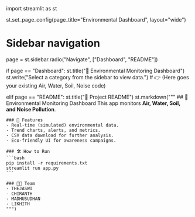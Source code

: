 
import streamlit as st

st.set_page_config(page_title="Environmental Dashboard", layout="wide")

# Sidebar navigation
page = st.sidebar.radio("Navigate", ["Dashboard", "README"])

if page == "Dashboard":
    st.title("🌱 Environmental Monitoring Dashboard")
    st.write("Select a category from the sidebar to view data.")
    # 👉 (Here goes your existing Air, Water, Soil, Noise code)

elif page == "README":
    st.title("📖 Project README")
    st.markdown("""
    ## 🌱 Environmental Monitoring Dashboard
    This app monitors **Air, Water, Soil, and Noise Pollution**.

    ### 🚀 Features
    - Real-time (simulated) environmental data.
    - Trend charts, alerts, and metrics.
    - CSV data download for further analysis.
    - Eco-friendly UI for awareness campaigns.

    ### 🛠️ How to Run
    ```bash
    pip install -r requirements.txt
    streamlit run app.py
    ```

    ### 👨‍💻 Team
    - THEJASWI
    - CHIRANTH
    - MADHUSUDHAN
    - LIKHITH
    """)
